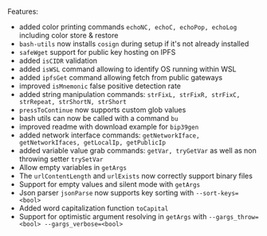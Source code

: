 Features:
* added color printing commands `echoNC, echoC, echoPop, echoLog` including color store & restore
* `bash-utils` now installs `cosign` during setup if it's not already installed
* `safeWget` support for public key hosting on IPFS
* added `isCIDR` validation
* added `isWSL` command allowing to identify OS running within WSL
* added `ipfsGet` command allowing fetch from public gateways
* improved `isMnemonic` false positive detection rate
* added string manipulation commands: `strFixL, strFixR, strFixC, strRepeat, strShortN, strShort`
* `pressToContinue` now supports custom glob values
* bash utils can now be called with a command `bu`
* improved readme with download example for `bip39gen`
* added network interface commands: `getNetworkIface, getNetworkIfaces, getLocalIp, getPublicIp`
* added variable value grab commands: `getVar, tryGetVar` as well as non throwing setter `trySetVar`
* Allow empty variables in `getArgs`
* The `urlContentLength` and `urlExists` now correctly support binary files
* Support for empty values and silent mode with `getArgs`
* Json parser `jsonParse` now supports key sorting with `--sort-keys=<bool>`
* Added word capitalization function `toCapital`
* Support for optimistic argument resolving in `getArgs` with `--gargs_throw=<bool> --gargs_verbose=<bool>`